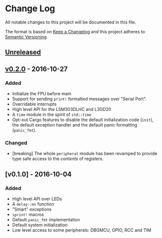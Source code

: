 # Change Log

All notable changes to this project will be documented in this file.

The format is based on [Keep a Changelog](http://keepachangelog.com/)
and this project adheres to [Semantic Versioning](http://semver.org/).

## [Unreleased]

## [v0.2.0] - 2016-10-27

### Added

- Initialize the FPU before main
- Support for sending `print!` formatted messages over "Serial Port".
- Overridable interrupts
- High level API for the LSM303DLHC and L3GD20
- A `time` module in the spirit of `std::time`
- Opt-out Cargo features to disable the default initialization code (`init`),
  the default exception handler and the default panic formatting (`panic_fmt`).

### Changed

- [breaking] The whole `peripheral` module has been revamped to provide type
  safe access to the *contents* of registers.

## [v0.1.0] - 2016-10-04

### Added

- High level API over LEDs
- A `delay::ms` function
- "Smart" exceptions
- `iprint!` macros
- Default `panic_fmt` implementation
- Default system initialization
- Low level access to some peripherals: DBGMCU, GPIO, RCC and TIM

[Unreleased]: https://github.com/japaric/f3/compare/v0.2.0...HEAD
[v0.2.0]: https://github.com/japaric/f3/compare/v0.1.0...v0.2.0
